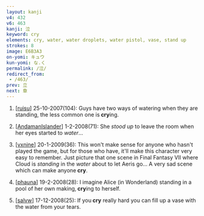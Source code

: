 ```yaml
---
layout: kanji
v4: 432
v6: 463
kanji: 泣
keyword: cry
elements: cry, water, water droplets, water pistol, vase, stand up
strokes: 8
image: E6B3A3
on-yomi: キュウ
kun-yomi: な.く
permalink: /泣/
redirect_from:
 - /463/
prev: 立
next: 章
---
```


1) [<a href="http://kanji.koohii.com/profile/ruisu">ruisu</a>] 25-10-2007(104): Guys have two ways of watering when they are standing, the less common one is<strong> cry</strong>ing.

2) [<a href="http://kanji.koohii.com/profile/AndamanIslander">AndamanIslander</a>] 1-2-2008(71): She <em>stood up</em> to leave the room when her eyes started to <em>water</em>...

3) [<a href="http://kanji.koohii.com/profile/vxnine">vxnine</a>] 20-1-2009(36): This won&#039;t make sense for anyone who hasn&#039;t played the game, but for those who have, it&#039;ll make this character very easy to remember. Just picture that one scene in Final Fantasy VII where Cloud is <em>standing</em> in the <em>water</em> about to let Aeris go... A very sad scene which can make anyone<strong> cry</strong>.

4) [<a href="http://kanji.koohii.com/profile/phauna">phauna</a>] 19-2-2008(28): I imagine Alice (in Wonderland) standing in a pool of her own making,<strong> cry</strong>ing to herself.

5) [<a href="http://kanji.koohii.com/profile/salvw">salvw</a>] 17-12-2008(25): If you<strong> cry</strong> really hard you can fill up a vase with the water from your tears.

